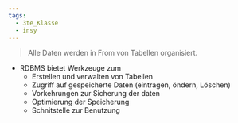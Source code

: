 ```yaml
---
tags:
  - 3te_Klasse
  - insy
---
```

> Alle Daten werden in From von Tabellen organisiert.

- RDBMS bietet Werkzeuge zum
	- Erstellen und verwalten von Tabellen
	- Zugriff auf gespeicherte Daten (eintragen, öndern, Löschen)
	- Vorkehrungen zur Sicherung der daten
	- Optimierung der Speicherung
	- Schnitstelle zur Benutzung